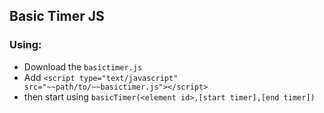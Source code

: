 ## Basic Timer JS

### Using:
- Download the `basictimer.js`
- Add `<script type="text/javascript" src="~~path/to/~~basictimer.js"></script>`
- then start using `basicTimer(<element id>,[start timer],[end timer])`